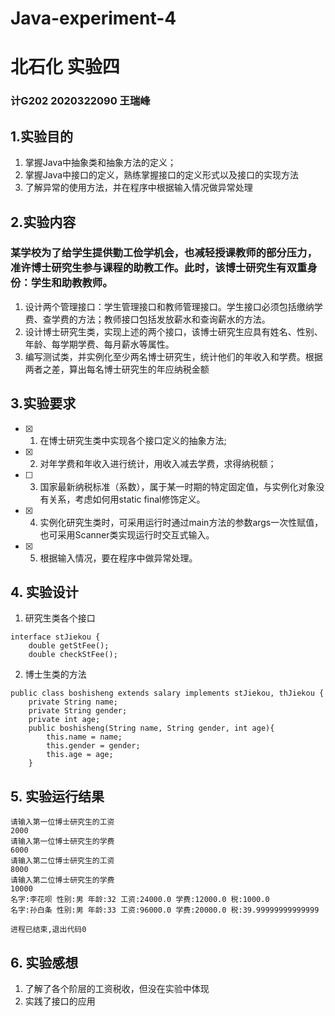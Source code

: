 # Java-experiment-4
# 北石化 实验四
### 计G202 2020322090 王瑞峰
## 1.实验目的
1. 掌握Java中抽象类和抽象方法的定义；
2. 掌握Java中接口的定义，熟练掌握接口的定义形式以及接口的实现方法
3. 了解异常的使用方法，并在程序中根据输入情况做异常处理
## 2.实验内容
### 某学校为了给学生提供勤工俭学机会，也减轻授课教师的部分压力，准许博士研究生参与课程的助教工作。此时，该博士研究生有双重身份：学生和助教教师。
1. 设计两个管理接口：学生管理接口和教师管理接口。学生接口必须包括缴纳学费、查学费的方法；教师接口包括发放薪水和查询薪水的方法。
2. 设计博士研究生类，实现上述的两个接口，该博士研究生应具有姓名、性别、年龄、每学期学费、每月薪水等属性。
3. 编写测试类，并实例化至少两名博士研究生，统计他们的年收入和学费。根据两者之差，算出每名博士研究生的年应纳税金额
## 3.实验要求
- [x] 1. 在博士研究生类中实现各个接口定义的抽象方法;
- [x] 2. 对年学费和年收入进行统计，用收入减去学费，求得纳税额；
- [ ] 3. 国家最新纳税标准（系数），属于某一时期的特定固定值，与实例化对象没有关系，考虑如何用static  final修饰定义。
- [x] 4. 实例化研究生类时，可采用运行时通过main方法的参数args一次性赋值，也可采用Scanner类实现运行时交互式输入。
- [x] 5. 根据输入情况，要在程序中做异常处理。
## 4. 实验设计
1. 研究生类各个接口
```
interface stJiekou {
    double getStFee();
    double checkStFee();
```
2. 博士生类的方法
```
public class boshisheng extends salary implements stJiekou, thJiekou {
    private String name;
    private String gender;
    private int age;
    public boshisheng(String name, String gender, int age){
        this.name = name;
        this.gender = gender;
        this.age = age;
    }
```
## 5. 实验运行结果
```
请输入第一位博士研究生的工资
2000
请输入第一位博士研究生的学费
6000
请输入第二位博士研究生的工资
8000
请输入第二位博士研究生的学费
10000
名字:李花呗 性别:男 年龄:32 工资:24000.0 学费:12000.0 税:1000.0
名字:孙白条 性别:男 年龄:33 工资:96000.0 学费:20000.0 税:39.99999999999999

进程已结束,退出代码0
```
## 6. 实验感想
1. 了解了各个阶层的工资税收，但没在实验中体现
2. 实践了接口的应用
